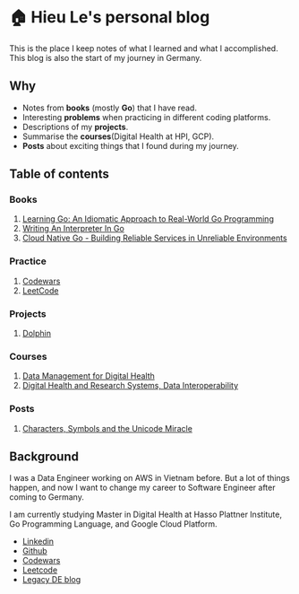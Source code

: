 # 🏠 Hieu Le's personal blog

This is the place I keep notes of what I learned and what I accomplished. This blog is also the start of my journey in Germany.

## Why

* Notes from **books** (mostly **Go**) that I have read.
* Interesting **problems** when practicing in different coding platforms.
* Descriptions of my **projects**.
* Summarise the **courses**(Digital Health at HPI, GCP).
* **Posts** about exciting things that I found during my journey.

## Table of contents

### Books

1. [Learning Go: An Idiomatic Approach to Real-World Go Programming](books/learning-go-idiomatic-approach.md)
2. [Writing An Interpreter In Go](books/writing-an-interpreter-in-go.md)
3. [Cloud Native Go - Building Reliable Services in Unreliable Environments](books/cloud-native-go.md)

### Practice

1. [Codewars](broken-reference)
2. [LeetCode](leetcode/easy.md)

### Projects

1. [Dolphin](projects/dolphin.md)

### Courses

1. [Data Management for Digital Health](courses/data-management-for-digital-health.md)
2. [Digital Health and Research Systems, Data Interoperability](courses/digital-health-and-research-systems-data-interoperability.md)

### Posts

1. [Characters, Symbols and the Unicode Miracle](posts/utf-8.md)

## Background

I was a Data Engineer working on AWS in Vietnam before. But a lot of things happen, and now I want to change my career to Software Engineer after coming to Germany.

I am currently studying Master in Digital Health at Hasso Plattner Institute, Go Programming Language, and Google Cloud Platform.

* [Linkedin](https://www.linkedin.com/in/ledinhtrunghieu/)
* [Github](https://github.com/ledinhtrunghieu)
* [Codewars](https://www.codewars.com/users/ledinhtrunghieu)
* [Leetcode](https://leetcode.com/)
* [Legacy DE blog](https://ledinhtrunghieu.github.io/content)
